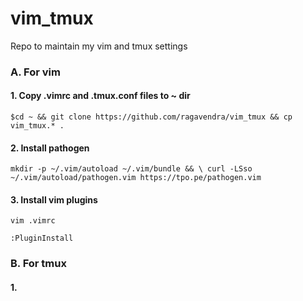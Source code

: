 # vim_tmux
Repo to maintain my vim and tmux settings

### A. For vim
#### 1. Copy .vimrc and .tmux.conf files to ~ dir
`$cd ~ && git clone https://github.com/ragavendra/vim_tmux && cp vim_tmux.* .`


#### 2. Install pathogen
`mkdir -p ~/.vim/autoload ~/.vim/bundle && \
curl -LSso ~/.vim/autoload/pathogen.vim https://tpo.pe/pathogen.vim`

#### 3. Install vim plugins
`vim .vimrc`

`:PluginInstall`

### B. For tmux
#### 1. 
